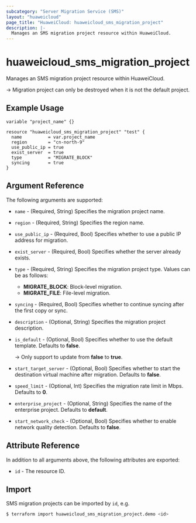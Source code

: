 ```yaml
---
subcategory: "Server Migration Service (SMS)"
layout: "huaweicloud"
page_title: "HuaweiCloud: huaweicloud_sms_migration_project"
description: |-
  Manages an SMS migration project resource within HuaweiCloud.
---
```


# huaweicloud_sms_migration_project

Manages an SMS migration project resource within HuaweiCloud.

-> Migration project can only be destroyed when it is not the default project.

## Example Usage

```hcl
variable "project_name" {}

resource "huaweicloud_sms_migration_project" "test" {
  name          = var.project_name
  region        = "cn-north-9"
  use_public_ip = true
  exist_server  = true
  type          = "MIGRATE_BLOCK"
  syncing       = true
}
```

## Argument Reference

The following arguments are supported:

* `name` - (Required, String) Specifies the migration project name.

* `region` - (Required, String) Specifies the region name.

* `use_public_ip` - (Required, Bool) Specifies whether to use a public IP address for migration.

* `exist_server` - (Required, Bool) Specifies whether the server already exists.

* `type` - (Required, String) Specifies the migration project type.
  Values can be as follows:
  + **MIGRATE_BLOCK**: Block-level migration.
  + **MIGRATE_FILE**: File-level migration.

* `syncing` - (Required, Bool) Specifies whether to continue syncing after the first copy or sync.

* `description` - (Optional, String) Specifies the migration project description.

* `is_default` - (Optional, Bool) Specifies whether to use the default template. Defaults to **false**.

  -> Only support to update from **false** to **true**.

* `start_target_server` - (Optional, Bool) Specifies whether to start the destination virtual machine after migration.
  Defaults to **false**.

* `speed_limit` - (Optional, Int) Specifies the migration rate limit in Mbps. Defaults to **0**.

* `enterprise_project` - (Optional, String) Specifies the name of the enterprise project. Defaults to **default**.

* `start_network_check` - (Optional, Bool) Specifies whether to enable network quality detection. Defaults to **false**.

## Attribute Reference

In addition to all arguments above, the following attributes are exported:

* `id` - The resource ID.

## Import

SMS migration projects can be imported by `id`, e.g.

```bash
$ terraform import huaweicloud_sms_migration_project.demo <id>
```
